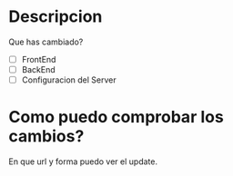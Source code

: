 # Descripcion
Que has cambiado?

- [ ] FrontEnd
- [ ] BackEnd
- [ ] Configuracion del Server

# Como puedo comprobar los cambios?
En que url y forma puedo ver el update.
